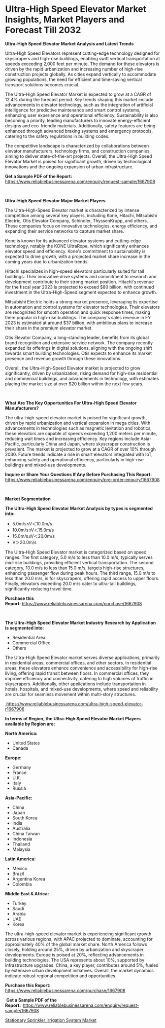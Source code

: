 <p><h1>Ultra-High Speed Elevator Market Insights, Market Players and Forecast Till 2032</h1></p><p><strong>Ultra-High Speed Elevator Market Analysis and Latest Trends</strong></p>
<p><p>Ultra-High Speed Elevators represent cutting-edge technology designed for skyscrapers and high-rise buildings, enabling swift vertical transportation at speeds exceeding 2,000 feet per minute. The demand for these elevators is driven by the rapid urbanization and increasing number of high-rise construction projects globally. As cities expand vertically to accommodate growing populations, the need for efficient and time-saving vertical transport solutions becomes crucial.</p><p>The Ultra-High Speed Elevator Market is expected to grow at a CAGR of 12.4% during the forecast period. Key trends shaping this market include advancements in elevator technology, such as the integration of artificial intelligence for predictive maintenance and smart control systems, enhancing user experience and operational efficiency. Sustainability is also becoming a priority, leading manufacturers to innovate energy-efficient designs and eco-friendly materials. Additionally, safety features are being enhanced through advanced braking systems and emergency protocols, catering to the safety regulations in building codes.</p><p>The competitive landscape is characterized by collaborations between elevator manufacturers, technology firms, and construction companies, aiming to deliver state-of-the-art projects. Overall, the Ultra-High Speed Elevator Market is poised for significant growth, driven by technological innovations and the ongoing expansion of urban infrastructure.</p></p>
<p><strong>Get a Sample PDF of the Report:&nbsp;</strong> <a href="https://www.reliablebusinessarena.com/enquiry/request-sample/1667908?utm_campaign=2984&utm_medium=2&utm_source=Github&utm_content=ia&utm_term=11042025&utm_id=ultra-high-speed-elevator">https://www.reliablebusinessarena.com/enquiry/request-sample/1667908</a></p>
<p>&nbsp;</p>
<p><strong>Ultra-High Speed Elevator Major Market Players</strong></p>
<p><p>The Ultra-High-Speed Elevator market is characterized by intense competition among several key players, including Kone, Hitachi, Mitsubishi Electric, Otis Elevator Company, Schindler, ThyssenKrupp, and others. These companies focus on innovative technologies, energy efficiency, and expanding their service networks to capture market share.</p><p>Kone is known for its advanced elevator systems and cutting-edge technology, notably the KONE UltraRope, which significantly enhances elevator speed and efficiency. Kone's commitment to sustainability is expected to drive growth, with a projected market share increase in the coming years due to urbanization trends.</p><p>Hitachi specializes in high-speed elevators particularly suited for tall buildings. Their innovative drive systems and commitment to research and development contribute to their strong market position. Hitachi's revenue for the fiscal year 2023 is projected to exceed $80 billion, with continued investment in the Ultra-High-Speed segment expected to enhance growth.</p><p>Mitsubishi Electric holds a strong market presence, leveraging its expertise in automation and control systems for elevator technologies. Their elevators are recognized for smooth operation and quick response times, making them popular in high-rise buildings. The company's sales revenue in FY 2023 is estimated at around $37 billion, with ambitious plans to increase their share in the premium elevator market.</p><p>Otis Elevator Company, a long-standing leader, benefits from its global brand recognition and extensive service network. The company recently expanded its offerings in digital solutions, aligning with the ongoing shift towards smart building technologies. Otis expects to enhance its market presence and revenue growth through these innovations.</p><p>Overall, the Ultra-High-Speed Elevator market is projected to grow significantly, driven by urbanization, rising demand for high-rise residential and commercial buildings, and advancements in technology, with estimates placing the market size at over $20 billion within the next few years.</p></p>
<p>&nbsp;</p>
<p><strong>What Are The Key Opportunities For Ultra-High Speed Elevator Manufacturers?</strong></p>
<p><p>The ultra-high-speed elevator market is poised for significant growth, driven by rapid urbanization and vertical expansion in mega cities. With advancements in technologies such as magnetic levitation and robotics, these elevators are capable of speeds exceeding 1,200 meters per minute, reducing wait times and increasing efficiency. Key regions include Asia-Pacific, particularly China and Japan, where skyscraper construction is prevalent. The market is projected to grow at a CAGR of over 10% through 2030. Future trends indicate a rise in smart elevators integrated with IoT, enhancing safety and operational efficiency, particularly in high-rise buildings and mixed-use developments.</p></p>
<p><strong>Inquire or Share Your Questions If Any Before Purchasing This Report:</strong> <a href="https://www.reliablebusinessarena.com/enquiry/pre-order-enquiry/1667908?utm_campaign=2984&utm_medium=2&utm_source=Github&utm_content=ia&utm_term=11042025&utm_id=ultra-high-speed-elevator">https://www.reliablebusinessarena.com/enquiry/pre-order-enquiry/1667908</a></p>
<p>&nbsp;</p>
<p><strong>Market Segmentation</strong></p>
<p><strong>The Ultra-High Speed Elevator Market Analysis by types is segmented into:</strong></p>
<p><ul><li>5.0m/s≤V＜10.0m/s</li><li>10.0m/s≤V＜15.0m/s</li><li>15.0m/s≤V＜20.0m/s</li><li>V＞20.0m/s</li></ul></p>
<p><p>The Ultra-High Speed Elevator market is categorized based on speed ranges. The first category, 5.0 m/s to less than 10.0 m/s, typically serves mid-rise buildings, providing efficient vertical transportation. The second category, 10.0 m/s to less than 15.0 m/s, targets high-rise structures, enhancing passenger flow during peak hours. The third range, 15.0 m/s to less than 20.0 m/s, is for skyscrapers, offering rapid access to upper floors. Finally, elevators exceeding 20.0 m/s cater to ultra-tall buildings, significantly reducing travel time.</p></p>
<p><strong>Purchase this Report:&nbsp;</strong><a href="https://www.reliablebusinessarena.com/purchase/1667908?utm_campaign=2984&utm_medium=2&utm_source=Github&utm_content=ia&utm_term=11042025&utm_id=ultra-high-speed-elevator">https://www.reliablebusinessarena.com/purchase/1667908</a></p>
<p>&nbsp;</p>
<p><strong>The Ultra-High Speed Elevator Market Industry Research by Application is segmented into:</strong></p>
<p><ul><li>Residential Area</li><li>Commercial Office</li><li>Others</li></ul></p>
<p><p>The Ultra-High Speed Elevator market serves diverse applications, primarily in residential areas, commercial offices, and other sectors. In residential areas, these elevators enhance convenience and accessibility for high-rise living, offering rapid transit between floors. In commercial offices, they improve efficiency and connectivity, catering to high volumes of traffic in skyscrapers. Additionally, other applications include transportation in hotels, hospitals, and mixed-use developments, where speed and reliability are crucial for seamless movement within multi-story structures.</p></p>
<p><a href="https://www.reliablebusinessarena.com/ultra-high-speed-elevator-r1667908?utm_campaign=2984&utm_medium=2&utm_source=Github&utm_content=ia&utm_term=11042025&utm_id=ultra-high-speed-elevator">&nbsp;https://www.reliablebusinessarena.com/ultra-high-speed-elevator-r1667908</a></p>
<p><strong>In terms of Region, the Ultra-High Speed Elevator Market Players available by Region are:</strong></p>
<p>
    <p> <strong> North America: </strong>
        <ul>
            <li>United States</li>
            <li>Canada</li>
        </ul>
        </p> 
    <p> <strong> Europe: </strong>
        <ul>
            <li>Germany</li>
            <li>France</li>
            <li>U.K.</li>
            <li>Italy</li>
            <li>Russia</li>
        </ul>
        </p> 
    <p> <strong> Asia-Pacific: </strong>
        <ul>
            <li>China</li>
            <li>Japan</li>
            <li>South Korea</li>
            <li>India</li>
            <li>Australia</li>
            <li>China Taiwan</li>
            <li>Indonesia</li>
            <li>Thailand</li>
            <li>Malaysia</li>
        </ul>
        </p> 
    <p> <strong> Latin America: </strong>
        <ul>
            <li>Mexico</li>
            <li>Brazil</li>
            <li>Argentina Korea</li>
            <li>Colombia</li>
        </ul>
        </p> 
    <p> <strong> Middle East & Africa: </strong>
        <ul>
            <li>Turkey</li>
            <li>Saudi</li>
            <li>Arabia</li>
            <li>UAE</li>
            <li>Korea</li>
        </ul>
    </p>
    </p>
<p><p>The ultra-high-speed elevator market is experiencing significant growth across various regions, with APAC projected to dominate, accounting for approximately 40% of the global market share. North America follows closely, holding around 25%, driven by urbanization and skyscraper developments. Europe is poised at 20%, reflecting advancements in building technologies. The USA represents about 10%, supported by infrastructure upgrades. China, a key player, contributes around 5%, fueled by extensive urban development initiatives. Overall, the market dynamics indicate robust regional competition and opportunities.</p></p>
<p><strong>Purchase this Report: </strong><a href="https://www.reliablebusinessarena.com/purchase/1667908?utm_campaign=2984&utm_medium=2&utm_source=Github&utm_content=ia&utm_term=11042025&utm_id=ultra-high-speed-elevator">https://www.reliablebusinessarena.com/purchase/1667908</a></p>
<p>&nbsp;<strong>Get a Sample PDF of the Report:&nbsp;&nbsp;</strong><a href="https://www.reliablebusinessarena.com/enquiry/request-sample/1667908?utm_campaign=2984&utm_medium=2&utm_source=Github&utm_content=ia&utm_term=11042025&utm_id=ultra-high-speed-elevator">https://www.reliablebusinessarena.com/enquiry/request-sample/1667908</a></p>
<p><strong></strong></p>
<p><p><a href="https://github.com/cobinaydin13/Market-Research-Report-List-1/blob/main/stationary-sprinkler-irrigation-system-market.md?utm_campaign=2984&utm_medium=2&utm_source=Github&utm_content=ia&utm_term=11042025&utm_id=ultra-high-speed-elevator">Stationary Sprinkler Irrigation System Market</a></p></p>